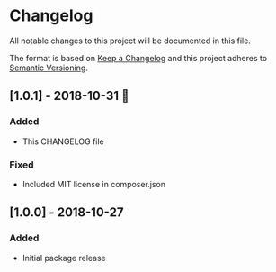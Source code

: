 # Changelog

All notable changes to this project will be documented in this file.

The format is based on [Keep a Changelog](http://keepachangelog.com/en/1.0.0/)
and this project adheres to [Semantic Versioning](http://semver.org/spec/v2.0.0.html).

## [1.0.1] - 2018-10-31 👻

### Added

- This CHANGELOG file

### Fixed

- Included MIT license in composer.json

## [1.0.0] - 2018-10-27

### Added

- Initial package release